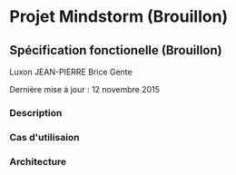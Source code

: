 Projet Mindstorm (Brouillon)
================

Spécification fonctionelle (Brouillon)
--------------------------


Luxon JEAN-PIERRE
Brice Gente

Dernière mise à jour : 12 novembre 2015 


### Description



### Cas d'utilisaion



### Architecture


